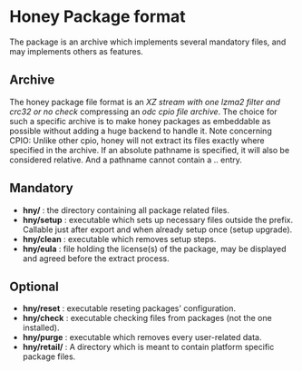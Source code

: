 # Honey Package format

The package is an archive which implements several mandatory files, and may implements others as features.

## Archive
The honey package file format is an _XZ stream with one lzma2 filter and crc32 or no check_ compressing an _odc cpio file archive_.
The choice for such a specific archive is to make honey packages as embeddable as possible without adding a huge backend to handle it.
Note concerning CPIO: Unlike other cpio, honey will not extract its files exactly where specified in the archive. If an absolute pathname is specified,
it will also be considered relative. And a pathname cannot contain a .. entry.

## Mandatory
- **hny/** : the directory containing all package related files.
- **hny/setup** : executable which sets up necessary files outside the prefix. Callable just after export and when already setup once (setup upgrade).
- **hny/clean** : executable which removes setup steps.
- **hny/eula** : file holding the license(s) of the package, may be displayed and agreed before the extract process.

## Optional
- **hny/reset** : executable reseting packages' configuration.
- **hny/check** : executable checking files from packages (not the one installed).
- **hny/purge** : executable which removes every user-related data.
- **hny/retail/** : A directory which is meant to contain platform specific package files.

